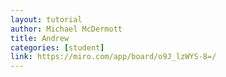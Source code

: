 ```yaml
---
layout: tutorial
author: Michael McDermott
title: Andrew
categories: [student]
link: https://miro.com/app/board/o9J_lzWYS-8=/
---
```

